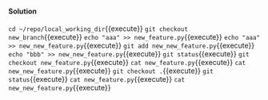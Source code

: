 #### Solution


`cd ~/repo/local_working_dir`{{execute}}
`git checkout new_branch`{{execute}}
`echo "aaa" >> new_feature.py`{{execute}}
`echo "aaa" >> new_new_feature.py`{{execute}}
`git add new_new_feature.py`{{execute}}
`echo "bbb" >> new_new_feature.py`{{execute}}
`git status`{{execute}}
`git checkout new_feature.py`{{execute}}
`cat new_feature.py`{{execute}}
`cat new_new_feature.py`{{execute}}
`git checkout .`{{execute}}
`git status`{{execute}}
`cat new_feature.py`{{execute}}
`cat new_new_feature.py`{{execute}}
